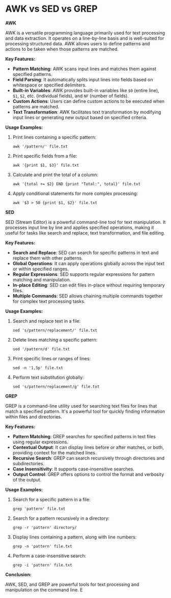 # AWK vs SED vs GREP

**AWK**

AWK is a versatile programming language primarily used for text processing and data extraction. It operates on a line-by-line basis and is well-suited for processing structured data. AWK allows users to define patterns and actions to be taken when those patterns are matched.

**Key Features:**
- **Pattern Matching**: AWK scans input lines and matches them against specified patterns.
- **Field Parsing**: It automatically splits input lines into fields based on whitespace or specified delimiters.
- **Built-in Variables**: AWK provides built-in variables like `$0` (entire line), `$1`, `$2`, etc. (individual fields), and `NF` (number of fields).
- **Custom Actions**: Users can define custom actions to be executed when patterns are matched.
- **Text Transformation**: AWK facilitates text transformation by modifying input lines or generating new output based on specified criteria.

**Usage Examples:**
1. Print lines containing a specific pattern:
   ```
   awk '/pattern/' file.txt
   ```

2. Print specific fields from a file:
   ```
   awk '{print $1, $3}' file.txt
   ```

3. Calculate and print the total of a column:
   ```
   awk '{total += $2} END {print "Total:", total}' file.txt
   ```

4. Apply conditional statements for more complex processing:
   ```
   awk '$3 > 50 {print $1, $2}' file.txt
   ```

**SED**

SED (Stream Editor) is a powerful command-line tool for text manipulation. It processes input line by line and applies specified operations, making it useful for tasks like search and replace, text transformation, and file editing.

**Key Features:**
- **Search and Replace**: SED can search for specific patterns in text and replace them with other patterns.
- **Global Operations**: It can apply operations globally across the input text or within specified ranges.
- **Regular Expressions**: SED supports regular expressions for pattern matching and manipulation.
- **In-place Editing**: SED can edit files in-place without requiring temporary files.
- **Multiple Commands**: SED allows chaining multiple commands together for complex text processing tasks.

**Usage Examples:**
1. Search and replace text in a file:
   ```
   sed 's/pattern/replacement/' file.txt
   ```

2. Delete lines matching a specific pattern:
   ```
   sed '/pattern/d' file.txt
   ```

3. Print specific lines or ranges of lines:
   ```
   sed -n '1,5p' file.txt
   ```

4. Perform text substitution globally:
   ```
   sed 's/pattern/replacement/g' file.txt
   ```

**GREP**

GREP is a command-line utility used for searching text files for lines that match a specified pattern. It's a powerful tool for quickly finding information within files and directories.

**Key Features:**
- **Pattern Matching**: GREP searches for specified patterns in text files using regular expressions.
- **Contextual Output**: It can display lines before or after matches, or both, providing context for the matched lines.
- **Recursive Search**: GREP can search recursively through directories and subdirectories.
- **Case Insensitivity**: It supports case-insensitive searches.
- **Output Control**: GREP offers options to control the format and verbosity of the output.

**Usage Examples:**
1. Search for a specific pattern in a file:
   ```
   grep 'pattern' file.txt
   ```

2. Search for a pattern recursively in a directory:
   ```
   grep -r 'pattern' directory/
   ```

3. Display lines containing a pattern, along with line numbers:
   ```
   grep -n 'pattern' file.txt
   ```

4. Perform a case-insensitive search:
   ```
   grep -i 'pattern' file.txt
   ```

**Conclusion:**

AWK, SED, and GREP are powerful tools for text processing and manipulation on the command line. E